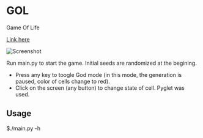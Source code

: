 # GOL
Game Of Life

[Link here](https://en.wikipedia.org/wiki/Conway%27s_Game_of_Life)

![Screenshot](https://media.giphy.com/media/3FfmNFotFgHe5BosXe/giphy.gif)

Run main.py to start the game. Initial seeds are randomized at the begining.
- Press any key to toogle God mode (in this mode, the generation is paused, color of cells change to red).
- Click on the screen (any button) to change state of cell.
Pyglet was used.

## Usage
$./main.py -h
